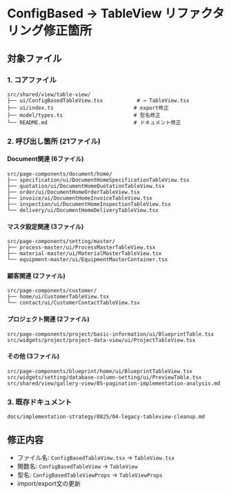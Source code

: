# ConfigBased → TableView リファクタリング修正箇所

## 対象ファイル

### 1. コアファイル

```
src/shared/view/table-view/
├── ui/ConfigBasedTableView.tsx           # → TableView.tsx
├── ui/index.ts                          # export修正
├── model/types.ts                       # 型名修正
└── README.md                            # ドキュメント修正
```

### 2. 呼び出し箇所 (21ファイル)

#### Document関連 (6ファイル)

```
src/page-components/document/home/
├── specification/ui/DocumentHomeSpecificationTableView.tsx
├── quotation/ui/DocumentHomeQuotationTableView.tsx
├── order/ui/DocumentHomeOrderTableView.tsx
├── invoice/ui/DocumentHomeInvoiceTableView.tsx
├── inspection/ui/DocumentHomeInspectionTableView.tsx
└── delivery/ui/DocumentHomeDeliveryTableView.tsx
```

#### マスタ設定関連 (3ファイル)

```
src/page-components/setting/master/
├── process-master/ui/ProcessMasterTableView.tsx
├── material-master/ui/MaterialMasterTableView.tsx
└── equipment-master/ui/EquipmentMasterContainer.tsx
```

#### 顧客関連 (2ファイル)

```
src/page-components/customer/
├── home/ui/CustomerTableView.tsx
└── contact/ui/CustomerContactTableView.tsx
```

#### プロジェクト関連 (2ファイル)

```
src/page-components/project/basic-information/ui/BlueprintTable.tsx
src/widgets/project/project-data-view/ui/ProjectTableView.tsx
```

#### その他 (3ファイル)

```
src/page-components/blueprint/home/ui/BlueprintTableView.tsx
src/widgets/setting/database-column-setting/ui/PreviewTable.tsx
src/shared/view/gallery-view/05-pagination-implementation-analysis.md
```

### 3. 既存ドキュメント

```
docs/implementation-strategy/0825/04-legacy-tableview-cleanup.md
```

## 修正内容

- ファイル名: `ConfigBasedTableView.tsx` → `TableView.tsx`
- 関数名: `ConfigBasedTableView` → `TableView`
- 型名: `ConfigBasedTableViewProps` → `TableViewProps`
- import/export文の更新
